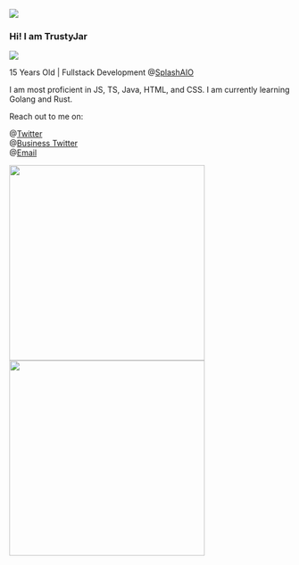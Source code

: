 ![](https://media.discordapp.net/attachments/935556275696185454/970897128203374673/Untitled_design.gif)

### Hi! I am TrustyJar

![](https://komarev.com/ghpvc/?username=TrustyJar)

15 Years Old | Fullstack Development @[SplashAIO](https://splashbots.hyper.co/)

I am most proficient in JS, TS, Java, HTML, and CSS. I am currently learning Golang and Rust.

Reach out to me on:

@[Twitter](https://twitter.com/TrustyJar1234) <br>
@[Business Twitter](https://twitter.com/splash_aio) <br>
@[Email](mailto:admin@trustyjar.com) <br>

<img src="https://wakatime.com/share/@70382529-6aad-4c01-9b85-9e429842bf84/82817e08-cb0d-4f61-9164-8ec981783078.svg" width="350" height="350"><img src="https://wakatime.com/share/@70382529-6aad-4c01-9b85-9e429842bf84/d7e18e4c-de1f-4b5f-a44b-88ad64c7228d.svg" width="350" height="350">
